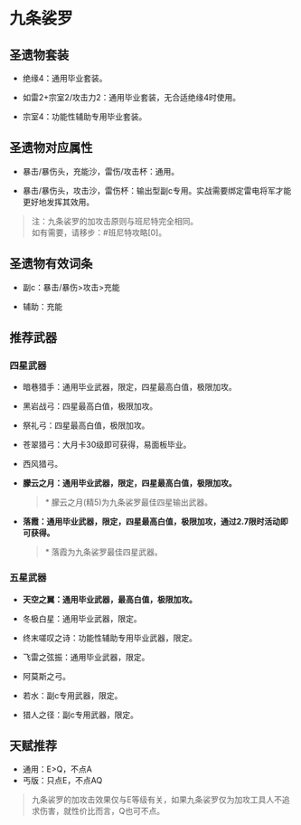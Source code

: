 # 九条裟罗

## 圣遗物套装  

- 绝缘4：通用毕业套装。  

- 如雷2+宗室2/攻击力2：通用毕业套装，无合适绝缘4时使用。  

- 宗室4：功能性辅助专用毕业套装。  

## 圣遗物对应属性  

- 暴击/暴伤头，充能沙，雷伤/攻击杯：通用。  

- 暴击/暴伤头，攻击沙，雷伤杯：输出型副c专用。实战需要绑定雷电将军才能更好地发挥其效用。  

> 注：九条裟罗的加攻击原则与班尼特完全相同。  
> 如有需要，请移步：#班尼特攻略[0]。  

## 圣遗物有效词条  

- 副c：暴击/暴伤>攻击>充能  

- 辅助：充能  

## 推荐武器  

### 四星武器  

- 暗巷猎手：通用毕业武器，限定，四星最高白值，极限加攻。  

- 黑岩战弓：四星最高白值，极限加攻。  

- 祭礼弓：四星最高白值，极限加攻。  

- 苍翠猎弓：大月卡30级即可获得，易面板毕业。  

- 西风猎弓。  

- **朦云之月：通用毕业武器，限定，四星最高白值，极限加攻。**  

  > \* 朦云之月(精5)为九条裟罗最佳四星输出武器。  

- **落霞：通用毕业武器，限定，四星最高白值，极限加攻，通过2.7限时活动即可获得。**  

  > \* 落霞为九条裟罗最佳四星武器。  

### 五星武器  

- **天空之翼：通用毕业武器，最高白值，极限加攻。**  

- 冬极白星：通用毕业武器，限定。  

- 终末嗟叹之诗：功能性辅助专用毕业武器，限定。  

- 飞雷之弦振：通用毕业武器，限定。  

- 阿莫斯之弓。  

- 若水：副c专用武器，限定。  

- 猎人之径：副c专用武器，限定。

## 天赋推荐  

- 通用：E>Q，不点A  
- 丐版：只点E，不点AQ  

> 九条裟罗的加攻击效果仅与E等级有关，如果九条裟罗仅为加攻工具人不追求伤害，就性价比而言，Q也可不点。  
